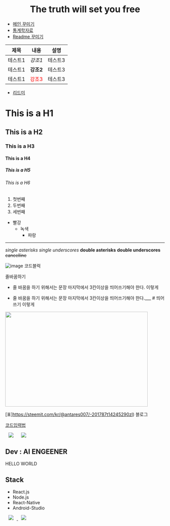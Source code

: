 


# <div align=center>The truth will set you free</div>




+ [메인 꾸미기](https://zzsza.github.io/development/2020/07/10/make-github-profile-readme/)
+ [통계학자료](http://wolfpack.hannam.ac.kr/)
+ [Readme 꾸미기](https://inasie.github.io/it%EC%9D%BC%EB%B0%98/%EB%A7%88%ED%81%AC%EB%8B%A4%EC%9A%B4-%ED%91%9C-%EB%A7%8C%EB%93%A4%EA%B8%B0/)

|제목|내용|설명|
|---|---|---|
|테스트1|*강조1*|테스트3|
|테스트1|**강조2**|테스트3|
|테스트1|<span style="color:red">강조3</span>|테스트3|

+ [리드미](https://github.com/roamgom/About_Markdown) 

# This is a H1
## This is a H2
### This is a H3
#### This is a H4
##### This is a H5
###### This is a H6

1. 첫번째
2. 두번째
3. 세번째

- 빨강
  - 녹색
    - 파랑

---

*single asterisks*
_single underscores_
**double asterisks**
__double underscores__
~~cancelline~~

![image](https://user-images.githubusercontent.com/82854823/132623529-f8355cfb-8be6-47d9-86db-d31a75c2e51b.png)
코드블럭


줄바꿈하기
* 줄 바꿈을 하기 위해서는 문장 마지막에서 3칸이상을 띄어쓰기해야 한다. 
이렇게

* 줄 바꿈을 하기 위해서는 문장 마지막에서 3칸이상을 띄어쓰기해야 한다.___  # 띄어쓰기
이렇게

<img src="/path/to/img.jpg" width="450px" height="300px"></img>

[표]https://steemit.com/kr/@antares007/-201787t14245290zl) 블로그

[코드입력법](https://dev-youngjun.tistory.com/51)


<div>
    <img 
        src="https://hits.seeyoufarm.com/api/count/incr/badge.svg?url=https://github.com/Raziel-JKM%2FAlpoxDev"
        style="height : auto; margin-left : 10px; margin-right : 10px;"/>
    <img 
        src="https://img.shields.io/github/followers/AlpoxDev?label=AlpoxDev%20Followers&style=social"
        style="height : auto; margin-left : 10px; margin-right : 10px;"/>
</div>

## Dev : AI ENGEENER

HELLO WORLD

## Stack

- React.js
- Node.js
- React-Native
- Android-Studio

<a href="https://instagram.com/alpox.dev">
    <img 
        src="http://img.shields.io/badge/-Instagram-black?style=flat&logo=Instagram&link=https://instagram.com/alpox.dev/"
        style="height : auto; margin-left : 10px; margin-right : 10px;"/>
</a>
<a href="https://alpox.kr">
    <img 
        src="http://img.shields.io/badge/-Tech%20Blog-655ced?style=flat&logo=github&link=https://alpox.kr"
        style="height : auto; margin-left : 10px; margin-right : 10px;"/>
</a>
